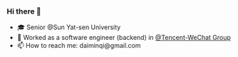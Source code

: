 ### Hi there 👋

<ul>
 <li>🎓 Senior @Sun Yat-sen University</li>
 <li>🔨 Worked as a software engineer (backend) in <a href="https://github.com/tencent-wechat">@Tencent-WeChat Group</a></li>
 <li>📫 How to reach me: daiminqi@gmail.com
</ul>

